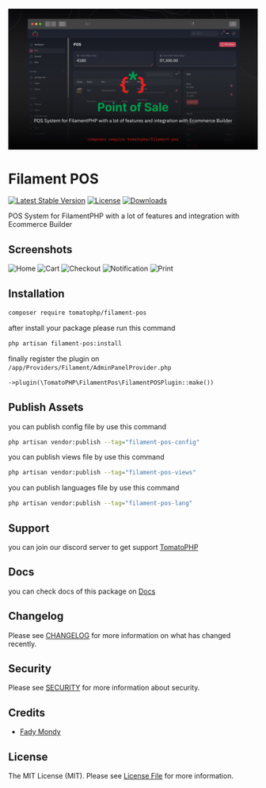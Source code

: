 ![Screenshot](https://raw.githubusercontent.com/tomatophp/filament-pos/master/arts/3x1io-tomato-pos.jpg)

# Filament POS

[![Latest Stable Version](https://poser.pugx.org/tomatophp/filament-pos/version.svg)](https://packagist.org/packages/tomatophp/filament-pos)
[![License](https://poser.pugx.org/tomatophp/filament-pos/license.svg)](https://packagist.org/packages/tomatophp/filament-pos)
[![Downloads](https://poser.pugx.org/tomatophp/filament-pos/d/total.svg)](https://packagist.org/packages/tomatophp/filament-pos)


POS System for FilamentPHP with a lot of features and integration with Ecommerce Builder


## Screenshots 

![Home](https://raw.githubusercontent.com/tomatophp/filament-pos/master/arts/home.png)
![Cart](https://raw.githubusercontent.com/tomatophp/filament-pos/master/arts/cart.png)
![Checkout](https://raw.githubusercontent.com/tomatophp/filament-pos/master/arts/checkout.png)
![Notification](https://raw.githubusercontent.com/tomatophp/filament-pos/master/arts/notification.png)
![Print](https://raw.githubusercontent.com/tomatophp/filament-pos/master/arts/print.png)

## Installation

```bash
composer require tomatophp/filament-pos
```
after install your package please run this command

```bash
php artisan filament-pos:install
```

finally register the plugin on `/app/Providers/Filament/AdminPanelProvider.php`

```php
->plugin(\TomatoPHP\FilamentPos\FilamentPOSPlugin::make())
```

## Publish Assets

you can publish config file by use this command

```bash
php artisan vendor:publish --tag="filament-pos-config"
```

you can publish views file by use this command

```bash
php artisan vendor:publish --tag="filament-pos-views"
```

you can publish languages file by use this command

```bash
php artisan vendor:publish --tag="filament-pos-lang"
```


## Support

you can join our discord server to get support [TomatoPHP](https://discord.gg/Xqmt35Uh)

## Docs

you can check docs of this package on [Docs](https://docs.tomatophp.com/plugins/laravel-package-generator)

## Changelog

Please see [CHANGELOG](CHANGELOG.md) for more information on what has changed recently.

## Security

Please see [SECURITY](SECURITY.md) for more information about security.

## Credits

- [Fady Mondy](mailto:info@3x1.io)

## License

The MIT License (MIT). Please see [License File](LICENSE.md) for more information.
